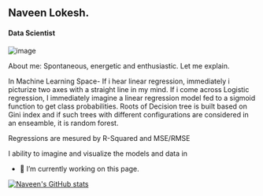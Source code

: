 ## Naveen Lokesh.
#### Data Scientist

![image](https://user-images.githubusercontent.com/33120664/222905640-46cd6cef-57d0-41bb-8a16-eae04f17264d.png)


About me: Spontaneous, energetic and enthusiastic. Let me explain.

In Machine Learning Space-
If i hear linear regression, immediately i picturize two axes with a straight line in my mind.
If i come across Logistic regression, I immediately imagine a linear regression model fed to a sigmoid function to get class probabilities.
Roots of Decision tree is built based on Gini index and if such trees with different configurations are considered in an enseamble, it is random forest.

Regressions are mesured by R-Squared and MSE/RMSE

I ability to imagine and visualize the models and data in

- 🔭 I’m currently working on this page. 





[![Naveen's GitHub stats](https://github-readme-stats.vercel.app/api?username=navlokesh)](https://github.com/anuraghazra/github-readme-stats)
<!--
**navlokesh/navlokesh** is a ✨ _special_ ✨ repository because its `README.md` (this file) appears on your GitHub profile.

Here are some ideas to get you started:

- 🔭 I’m currently working on ...
- 🌱 I’m currently learning ...
- 👯 I’m looking to collaborate on ...
- 🤔 I’m looking for help with ...
- 💬 Ask me about ...
- 📫 How to reach me: ...
- 😄 Pronouns: ...
- ⚡ Fun fact: ...
-->
